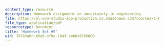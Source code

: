 ```yaml
---
content_type: resource
description: Homework assignment on uncertainty in engineering.
file: https://ol-ocw-studio-app-production.s3.amazonaws.com/courses/1-010-uncertainty-in-engineering-fall-2008/78783a0d45e6ef9a1b43b466a97b5600_homework_09.pdf
file_type: application/pdf
resourcetype: Document
title: 'Homework Set #9'
uid: 78783a0d-45e6-ef9a-1b43-b466a97b5600
---
```

